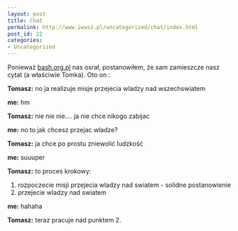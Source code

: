 ```yaml
---
layout: post
title: Chat
permalink: http://www.iwasz.pl/uncategorized/chat/index.html
post_id: 22
categories: 
- Uncategorized
---
```


Ponieważ 
[bash.org.pl](http://bash.org.pl/) nas osrał, postanowiłem, że sam zamieszcze nasz cytat (a właściwie Tomka). Oto on :


**Tomasz:**
 no ja realizuje misje przejecia wladzy nad wszechswiatem

**me:**
 hm

**Tomasz:**
 nie nie nie.... ja nie chce nikogo zabijac

**me:**
 no to jak chcesz przejac wladze?

**Tomasz:**
 ja chce po prostu zniewolić ludzkość

**me:**
 suuuper

**Tomasz:**
 to proces krokowy:
1. rozpoczecie misji przejecia wladzy nad swiatem - solidne postanowienie
3. przejecie wladzy nad swiatem

**me:**
 hahaha

**Tomasz:**
 teraz pracuje nad punktem 2.